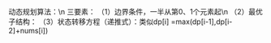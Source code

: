 动态规划算法：\n
三要素： （1）边界条件，一半从第0、1个元素起\n
        （2）最优子结构：
        （3）状态转移方程（递推式）：类似dp[i] =max(dp[i-1],dp[i-2]+nums[i])
        
